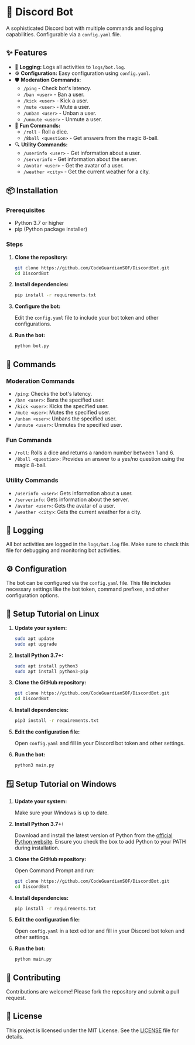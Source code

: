 
# 🤖 Discord Bot

A sophisticated Discord bot with multiple commands and logging capabilities. Configurable via a `config.yaml` file.

## ✨ Features

- 📝 **Logging:** Logs all activities to `logs/bot.log`.
- ⚙️ **Configuration:** Easy configuration using `config.yaml`.
- 🛡️ **Moderation Commands:**
  - `/ping` - Check bot's latency.
  - `/ban <user>` - Ban a user.
  - `/kick <user>` - Kick a user.
  - `/mute <user>` - Mute a user.
  - `/unban <user>` - Unban a user.
  - `/unmute <user>` - Unmute a user.
- 🎲 **Fun Commands:**
  - `/roll` - Roll a dice.
  - `/8ball <question>` - Get answers from the magic 8-ball.
- 🔍 **Utility Commands:**
  - `/userinfo <user>` - Get information about a user.
  - `/serverinfo` - Get information about the server.
  - `/avatar <user>` - Get the avatar of a user.
  - `/weather <city>` - Get the current weather for a city.

## 📦 Installation

### Prerequisites

- Python 3.7 or higher
- pip (Python package installer)

### Steps

1. **Clone the repository:**

   ```bash
   git clone https://github.com/CodeGuardianSOF/DiscordBot.git
   cd DiscordBot
   ```

2. **Install dependencies:**

   ```bash
   pip install -r requirements.txt
   ```

3. **Configure the bot:**

   Edit the `config.yaml` file to include your bot token and other configurations.

4. **Run the bot:**

   ```bash
   python bot.py
   ```

## 🔧 Commands

### Moderation Commands

- `/ping`: Checks the bot's latency.
- `/ban <user>`: Bans the specified user.
- `/kick <user>`: Kicks the specified user.
- `/mute <user>`: Mutes the specified user.
- `/unban <user>`: Unbans the specified user.
- `/unmute <user>`: Unmutes the specified user.

### Fun Commands

- `/roll`: Rolls a dice and returns a random number between 1 and 6.
- `/8ball <question>`: Provides an answer to a yes/no question using the magic 8-ball.

### Utility Commands

- `/userinfo <user>`: Gets information about a user.
- `/serverinfo`: Gets information about the server.
- `/avatar <user>`: Gets the avatar of a user.
- `/weather <city>`: Gets the current weather for a city.

## 📄 Logging

All bot activities are logged in the `logs/bot.log` file. Make sure to check this file for debugging and monitoring bot activities.

## ⚙️ Configuration

The bot can be configured via the `config.yaml` file. This file includes necessary settings like the bot token, command prefixes, and other configuration options.

## 🐧 Setup Tutorial on Linux

1. **Update your system:**

   ```bash
   sudo apt update
   sudo apt upgrade
   ```

2. **Install Python 3.7+:**

   ```bash
   sudo apt install python3
   sudo apt install python3-pip
   ```

3. **Clone the GitHub repository:**

   ```bash
   git clone https://github.com/CodeGuardianSOF/DiscordBot.git
   cd DiscordBot
   ```

4. **Install dependencies:**

   ```bash
   pip3 install -r requirements.txt
   ```

5. **Edit the configuration file:**

   Open `config.yaml` and fill in your Discord bot token and other settings.

6. **Run the bot:**

   ```bash
   python3 main.py
   ```

## 🪟 Setup Tutorial on Windows

1. **Update your system:**

   Make sure your Windows is up to date.

2. **Install Python 3.7+:**

   Download and install the latest version of Python from the [official Python website](https://www.python.org/downloads/). Ensure you check the box to add Python to your PATH during installation.

3. **Clone the GitHub repository:**

   Open Command Prompt and run:

   ```bash
   git clone https://github.com/CodeGuardianSOF/DiscordBot.git
   cd DiscordBot
   ```

4. **Install dependencies:**

   ```bash
   pip install -r requirements.txt
   ```

5. **Edit the configuration file:**

   Open `config.yaml` in a text editor and fill in your Discord bot token and other settings.

6. **Run the bot:**

   ```bash
   python main.py
   ```

## 🤝 Contributing

Contributions are welcome! Please fork the repository and submit a pull request.

## 📜 License

This project is licensed under the MIT License. See the [LICENSE](LICENSE) file for details.

